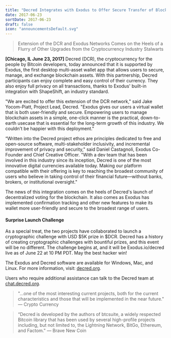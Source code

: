 ```yaml
---
title: "Decred Integrates with Exodus to Offer Secure Transfer of Blockchain Assets"
date: 2017-06-23
sortDate: 2017-06-23
draft: false
icon: "announcementsDefault.svg"
---
```


> Extension of the DCR and Exodus Networks Comes on the Heels of a Flurry of
> Other Upgrades from the Cryptocurrency Industry Stalwarts

**[Chicago, IL June 23, 2017]** Decred (DCR), the cryptocurrency for the people
by Bitcoin developers, today announced that it is supported by Exodus, the first
desktop multi-asset wallet app that allows users to secure, manage, and exchange
blockchain assets. With this partnership, Decred participants can enjoy complete
and easy control of their currency. They also enjoy full privacy on all
transactions, thanks to Exodus' built-in integration with ShapeShift, an
industry standard.

"We are excited to offer this extension of the DCR network," said Jake
Yocom-Piatt, Project Lead, Decred. "Exodus gives our users a virtual wallet that
is both user-friendly and secure. Empowering users to manage blockchain assets
in a simple, one-click manner is the practical, down-to-earth usecase that is
essential for the long-term growth of this industry. We couldn't be happier with
this deployment."

“Written into the Decred project ethos are principles dedicated to free and
open-source software, multi-stakeholder inclusivity, and incremental improvement
of privacy and security," said Daniel Castagnoli, Exodus Co-Founder and Chief
Creative Officer. "With a dev team that has been involved in this industry since
its inception, Decred is one of the most innovative digital currencies available
today. Making our platform compatible with their offering is key to reaching the
broadest community of users who believe in taking control of their financial
future—without banks, brokers, or institutional oversight."

The news of this integration comes on the heels of Decred's launch of
decentralized voting for the blockchain. It also comes as Exodus has implemented
confirmation tracking and other new features to make its wallet more
user-friendly and secure to the broadest range of users.

#### Surprise Launch Challenge

As a special treat, the two projects have collaborated to launch a cryptographic
challenge with USD $5K prize in $DCR. Decred has a history of creating
cryptographic challenges with bountiful prizes, and this event will be no
different. The challenge begins at, and it will be Exodus.io/decred live as of
June 22 at 10 PM PDT. May the best hacker win!

The Exodus and Decred software are available for Windows, Mac, and Linux. For
more information, visit: [decred.org](https://decred.org).

Users who require additional assistance can talk to the Decred team at
[chat.decred.org](https://chat.decred.org).

> "...one of the most interesting current projects, both for the current
> characteristics and those that will be implemented in the near future."
> — Crypto Currency

> “Decred is developed by the authors of btcsuite, a widely respected Bitcoin
> library that has been used by several high-profile projects including, but not
> limited to, the Lightning Network, BitGo, Ethereum, and Factom."
> — Brave New Coin
